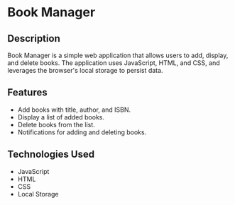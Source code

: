 # Book Manager

## Description

Book Manager is a simple web application that allows users to add, display, and delete books. The application uses JavaScript, HTML, and CSS, and leverages the browser's local storage to persist data.

## Features

- Add books with title, author, and ISBN.
- Display a list of added books.
- Delete books from the list.
- Notifications for adding and deleting books.

## Technologies Used

- JavaScript
- HTML
- CSS
- Local Storage
